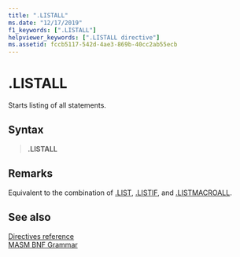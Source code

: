 ```yaml
---
title: ".LISTALL"
ms.date: "12/17/2019"
f1_keywords: [".LISTALL"]
helpviewer_keywords: [".LISTALL directive"]
ms.assetid: fccb5117-542d-4ae3-869b-40cc2ab55ecb
---
```

# .LISTALL

Starts listing of all statements.

## Syntax

> **.LISTALL**

## Remarks

Equivalent to the combination of [.LIST](dot-list.md), [.LISTIF](dot-listif.md), and [.LISTMACROALL](dot-listmacroall.md).

## See also

[Directives reference](directives-reference.md)\
[MASM BNF Grammar](masm-bnf-grammar.md)
